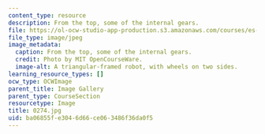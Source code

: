 ```yaml
---
content_type: resource
description: From the top, some of the internal gears.
file: https://ol-ocw-studio-app-production.s3.amazonaws.com/courses/es-293-lego-robotics-spring-2007/ba06855fe3046d66ce063486f36da0f5_0274.jpg
file_type: image/jpeg
image_metadata:
  caption: From the top, some of the internal gears.
  credit: Photo by MIT OpenCourseWare.
  image-alt: A triangular-framed robot, with wheels on two sides.
learning_resource_types: []
ocw_type: OCWImage
parent_title: Image Gallery
parent_type: CourseSection
resourcetype: Image
title: 0274.jpg
uid: ba06855f-e304-6d66-ce06-3486f36da0f5
---
```

